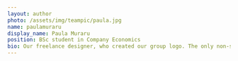 ```yaml
---
layout: author
photo: /assets/img/teampic/paula.jpg 
name: paulamuraru
display_name: Paula Muraru
position: BSc student in Company Economics
bio: Our freelance designer, who created our group logo. The only non-scientific head in the group, helping us during design challenges.  
---
```

